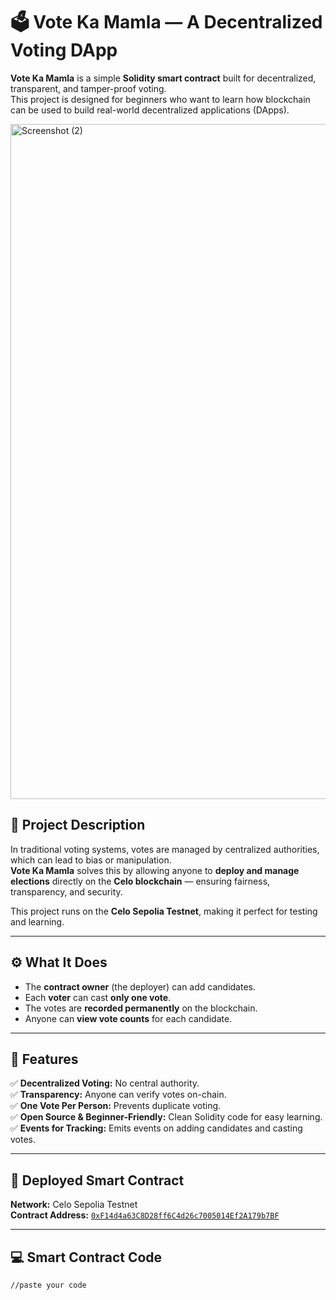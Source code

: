 # 🗳️ Vote Ka Mamla — A Decentralized Voting DApp

**Vote Ka Mamla** is a simple **Solidity smart contract** built for decentralized, transparent, and tamper-proof voting.  
This project is designed for beginners who want to learn how blockchain can be used to build real-world decentralized applications (DApps).  

<img width="1920" height="1080" alt="Screenshot (2)" src="https://github.com/user-attachments/assets/d0d7303b-2a9a-4b69-8bb7-f74a22e9a3ab" />


## 📘 Project Description

In traditional voting systems, votes are managed by centralized authorities, which can lead to bias or manipulation.  
**Vote Ka Mamla** solves this by allowing anyone to **deploy and manage elections** directly on the **Celo blockchain** — ensuring fairness, transparency, and security.

This project runs on the **Celo Sepolia Testnet**, making it perfect for testing and learning.

---

## ⚙️ What It Does

- The **contract owner** (the deployer) can add candidates.  
- Each **voter** can cast **only one vote**.  
- The votes are **recorded permanently** on the blockchain.  
- Anyone can **view vote counts** for each candidate.  

---

## 🌟 Features

✅ **Decentralized Voting:** No central authority.  
✅ **Transparency:** Anyone can verify votes on-chain.  
✅ **One Vote Per Person:** Prevents duplicate voting.  
✅ **Open Source & Beginner-Friendly:** Clean Solidity code for easy learning.  
✅ **Events for Tracking:** Emits events on adding candidates and casting votes.  

---

## 🚀 Deployed Smart Contract

**Network:** Celo Sepolia Testnet  
**Contract Address:** [`0xF14d4a63C8D28ff6C4d26c7005014Ef2A179b7BF`](https://celo-sepolia.blockscout.com/address/0xF14d4a63C8D28ff6C4d26c7005014Ef2A179b7BF)

---

## 💻 Smart Contract Code

```solidity
//paste your code
